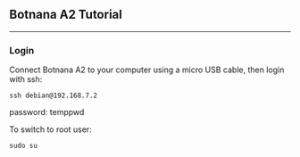 ## Botnana A2 Tutorial

--------------------
### Login

Connect Botnana A2 to your computer using a micro USB cable, then login with ssh:

    ssh debian@192.168.7.2

password: temppwd

To switch to root user: 

    sudo su

